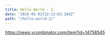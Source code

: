 ```yaml
---
title: Hello World - 3
date: "2015-05-01T22:13:03.284Z"
path: "/hello-world-2/"
---
```


https://news.ycombinator.com/item?id=14758545
